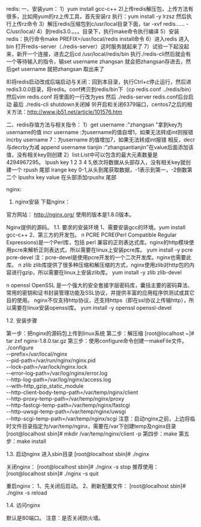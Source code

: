 redis:
一、安装yum：
1）yum install  gcc-c++
2)上传redis解压包，上传方法有很多，比如用yum的rz上传工具，首先安装rz 执行：yum install  -y lrzsz
然后执行上传rz命令
3）解压redis压缩包到c/usr/local目录下面，tar -xvf redis...... -C/usr/local/
4）到redis3.0.。。。目录下，执行make命令执行编译
5）安装redis：执行命令make PREFIX=/usr/local/redis install命令
6）进入redis 进入bin 打开redis-server（./redis-server）这时服务就起来了
7）试验一下起没起来，新开一个连接，进去之后cd /usr/local/redis/bin 执行./redis-cli然后就会有一个等待输入的指令，输set username zhangsan 就会把zhangsan存进去，然后get username 就把zhangsan 取出来了

8)将redis启动改成后端启动与关闭：回到本目录，执行Ctrl+c停止运行，然后进redis3.0.0目录，将redis。conf拷贝到redis/bin下（cp redis.conf ../redis/bin）然后vim redis.conf 将里面的一行改为yes  然后 ./redis-server redis.conf后台启动  最后 ./redis-cli shutdown关闭掉
9)开启和关闭6379端口，centos7之后的相关方法：http://www.jb51.net/article/101576.htm

二、redis存值方法与相关指令：
1）get username   :"zhangsan "拿到key为username的值
incr username  :为username的值自增1，如果无法转成int则报错
incrby username 7：为username 的值增加7，如果无法转成int报错
相反，decr 与decrby为减
append username tianjin   :"zhangsantianjin"在value后面添加该值，没有相关key则创建
2）list:List中可以包含的最大元素数量是 4294967295。
lpush key 1 2 3 4 5,依次将数据从头部存入，没有相关key就创建一个
rpush  尾部
lrange key 0-1,从头到尾获取数据，-1表示到第一，-2倒数第二个
lpushx key value 在头部添加rpushx 尾部


nginx:
1. nginx安装
下载nginx：
 
官方网站：
http://nginx.org/
使用的版本是1.8.0版本。

 
Nginx提供的源码。
1.1. 要求的安装环境
1、需要安装gcc的环境。yum install gcc-c++
2、第三方的开发包。
n PCRE
PCRE(Perl Compatible Regular Expressions)是一个Perl库，包括 perl 兼容的正则表达式库。nginx的http模块使用pcre来解析正则表达式，所以需要在linux上安装pcre库。
yum install -y pcre pcre-devel
注：pcre-devel是使用pcre开发的一个二次开发库。nginx也需要此库。
n zlib
zlib库提供了很多种压缩和解压缩的方式，nginx使用zlib对http包的内容进行gzip，所以需要在linux上安装zlib库。
yum install -y zlib zlib-devel
 
n openssl
OpenSSL 是一个强大的安全套接字层密码库，囊括主要的密码算法、常用的密钥和证书封装管理功能及SSL协议，并提供丰富的应用程序供测试或其它目的使用。
nginx不仅支持http协议，还支持https（即在ssl协议上传输http），所以需要在linux安装openssl库。
yum install -y openssl openssl-devel
 
1.2. 安装步骤
 
第一步：把nginx的源码包上传到linux系统
第二步：解压缩
[root@localhost ~]# tar zxf nginx-1.8.0.tar.gz
第三步：使用configure命令创建一makeFile文件。
./configure \
--prefix=/usr/local/nginx \
--pid-path=/var/run/nginx/nginx.pid \
--lock-path=/var/lock/nginx.lock \
--error-log-path=/var/log/nginx/error.log \
--http-log-path=/var/log/nginx/access.log \
--with-http_gzip_static_module \
--http-client-body-temp-path=/var/temp/nginx/client \
--http-proxy-temp-path=/var/temp/nginx/proxy \
--http-fastcgi-temp-path=/var/temp/nginx/fastcgi \
--http-uwsgi-temp-path=/var/temp/nginx/uwsgi \
--http-scgi-temp-path=/var/temp/nginx/scgi
注意：启动nginx之前，上边将临时文件目录指定为/var/temp/nginx，需要在/var下创建temp及nginx目录
[root@localhost sbin]# mkdir /var/temp/nginx/client -p
第四步：make
第五步：make install

 
 
1.3. 启动nginx
进入sbin目录
[root@localhost sbin]# ./nginx

 
关闭nginx：
[root@localhost sbin]# ./nginx -s stop
推荐使用：
[root@localhost sbin]# ./nginx -s quit
 
重启nginx：
1、先关闭后启动。
2、刷新配置文件：
[root@localhost sbin]# ./nginx -s reload
 
1.4. 访问nginx

 
默认是80端口。
注意：是否关闭防火墙。




























